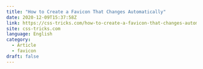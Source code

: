 ```yaml
---
title: "How to Create a Favicon That Changes Automatically"
date: 2020-12-09T15:37:58Z
link: https://css-tricks.com/how-to-create-a-favicon-that-changes-automatically/?utm_medium=RSS&utm_source=news.12bit.vn
site: css-tricks.com
language: English
category:
  - Article
  - favicon
draft: false
---
```

